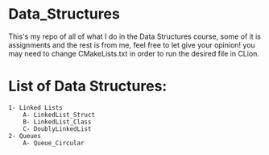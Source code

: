 # Data_Structures
This's my repo of all of what I do in the Data Structures course, some of it is assignments and the rest is from me, feel free to let give your opinion!
you may need to change CMakeLists.txt in order to run the desired file in CLion.
# List of Data Structures:
	1- Linked Lists
		A- LinkedList_Struct
		B- LinkedList_Class
		C- DoublyLinkedList
	2- Queues
		A- Queue_Circular
